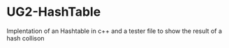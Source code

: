 # UG2-HashTable
Implentation of an Hashtable in c++ and a tester file to show the result of a hash collison

